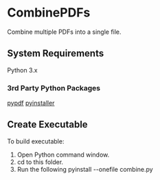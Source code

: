 # CombinePDFs
Combine multiple PDFs into a single file.

## System Requirements

Python 3.x

### 3rd Party Python Packages
[pypdf](https://pypi.org/project/pypdf/) 
[pyinstaller](https://pypi.org/project/pyinstaller/)

## Create Executable

To build executable:

1. Open Python command window.
2. cd to this folder.
3. Run the following
pyinstall --onefile combine.py